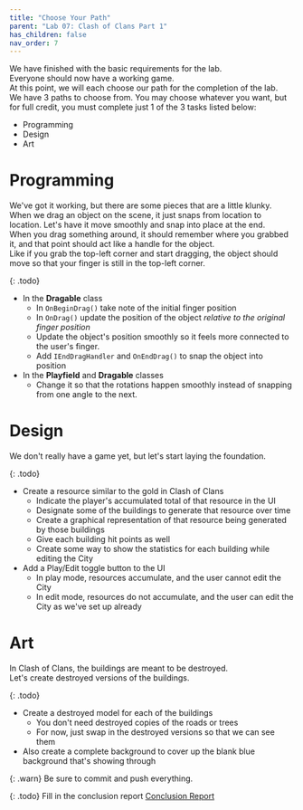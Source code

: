 ```yaml
---
title: "Choose Your Path"
parent: "Lab 07: Clash of Clans Part 1"
has_children: false
nav_order: 7
---
```


We have finished with the basic requirements for the lab.\
Everyone should now have a working game.\
At this point, we will each choose our path for the completion of the lab.\
We have 3 paths to choose from. You may choose whatever you want, but for full credit, you must complete just 1 of the 3 tasks listed below:
* Programming
* Design
* Art

# Programming
We've got it working, but there are some pieces that are a little klunky.\
When we drag an object on the scene, it just snaps from location to location. Let's have it move smoothly and snap into place at the end.\
When you drag something around, it should remember where you grabbed it, and that point should act like a handle for the object.\
Like if you grab the top-left corner and start dragging, the object should move so that your finger is still in the top-left corner.

{: .todo}
* In the **Dragable** class
	* In `OnBeginDrag()` take note of the initial finger position
	* In `OnDrag()` update the position of the object *relative to the original finger position*
	* Update the object's position smoothly so it feels more connected to the user's finger.
	* Add `IEndDragHandler` and `OnEndDrag()` to snap the object into position
* In the **Playfield** and **Dragable** classes
	* Change it so that the rotations happen smoothly instead of snapping from one angle to the next.

# Design
We don't really have a game yet, but let's start laying the foundation.

{: .todo}
* Create a resource similar to the gold in Clash of Clans
	* Indicate the player's accumulated total of that resource in the UI
	* Designate some of the buildings to generate that resource over time
	* Create a graphical representation of that resource being generated by those buildings
	* Give each building hit points as well
	* Create some way to show the statistics for each building while editing the City
* Add a Play/Edit toggle button to the UI
	* In play mode, resources accumulate, and the user cannot edit the City
	* In edit mode, resources do not accumulate, and the user can edit the City as we've set up already

# Art
In Clash of Clans, the buildings are meant to be destroyed.\
Let's create destroyed versions of the buildings.

{: .todo}
* Create a destroyed model for each of the buildings
	* You don't need destroyed copies of the roads or trees
	* For now, just swap in the destroyed versions so that we can see them
* Also create a complete background to cover up the blank blue background that's showing through

{: .warn}
Be sure to commit and push everything.

{: .todo}
Fill in the conclusion report
[Conclusion Report](https://forms.gle/qRrqJaQTSRCScHvCA)